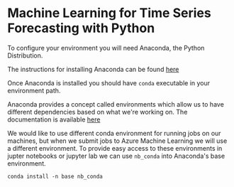 # Machine Learning for Time Series Forecasting with Python

To configure your environment you will need Anaconda, the Python Distribution.

The instructions for installing Anaconda can be found [here](https://docs.anaconda.com/anaconda/install/)

Once Anaconda is installed you should have `conda` executable in your environment path.

Anaconda provides a concept called environments which allow us to have different dependencies based on what we're working on. The documentation is available [here](https://docs.conda.io/projects/conda/en/latest/user-guide/tasks/manage-environments.html)

We would like to use different conda environment for running jobs on our machines, but when we submit jobs to Azure Machine Learning we will use a different environment. To provide easy access to these environments in jupter notebooks or jupyter lab we can use `nb_conda` into Anaconda's base environment.

```{bash}
conda install -n base nb_conda
```
